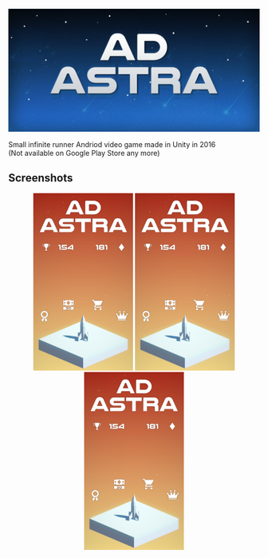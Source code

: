 ![](./StoreAssets/FeatureGraphic.png)  

Small infinite runner Andriod video game made in Unity in 2016  
(Not available on Google Play Store any more)  

## Screenshots


<p align="center">
  <img src="./StoreAssets/3.png" width="200" />
  <img src="./StoreAssets/3.png" width="200" />
  <img src="./StoreAssets/3.png" width="200" />
</p>

